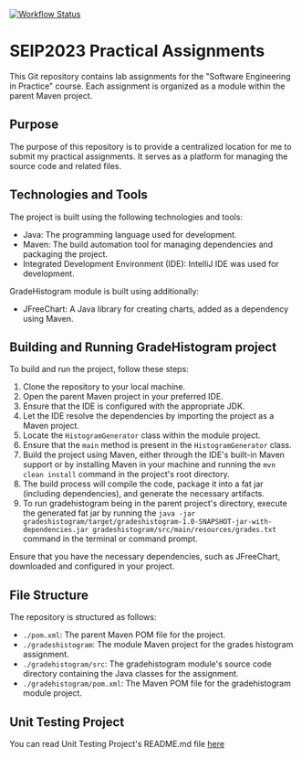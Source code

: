 [![Workflow Status](https://github.com/gzark1/seip2023_practical_assignments/actions/workflows/maven.yml/badge.svg)](https://github.com/gzark1/seip2023_practical_assignments/actions/workflows/maven.yml)
# SEIP2023 Practical Assignments

This Git repository contains lab assignments for the "Software Engineering in Practice" course. Each assignment is organized as a module within the parent Maven project.

## Purpose

The purpose of this repository is to provide a centralized location for me to submit my practical assignments. It serves as a platform for managing the source code and related files.

## Technologies and Tools

The project is built using the following technologies and tools:

- Java: The programming language used for development.
- Maven: The build automation tool for managing dependencies and packaging the project.
- Integrated Development Environment (IDE): IntelliJ IDE was used for development.
  
GradeHistogram module is built using additionally:
- JFreeChart: A Java library for creating charts, added as a dependency using Maven.

## Building and Running GradeHistogram project

To build and run the project, follow these steps:

1. Clone the repository to your local machine.
2. Open the parent Maven project in your preferred IDE.
3. Ensure that the IDE is configured with the appropriate JDK.
4. Let the IDE resolve the dependencies by importing the project as a Maven project.
5. Locate the `HistogramGenerator` class within the module project.
6. Ensure that the `main` method is present in the `HistogramGenerator` class.
7. Build the project using Maven, either through the IDE's built-in Maven support or by installing Maven in your machine and running the `mvn clean install` command in the project's root directory.
8. The build process will compile the code, package it into a fat jar (including dependencies), and generate the necessary artifacts.
9.  To run gradehistogram being in the parent project's directory, execute the generated fat jar by running the `java -jar gradeshistogram/target/gradeshistogram-1.0-SNAPSHOT-jar-with-dependencies.jar gradeshistogram/src/main/resources/grades.txt` command in the terminal or command prompt.

Ensure that you have the necessary dependencies, such as JFreeChart, downloaded and configured in your project.

## File Structure

The repository is structured as follows:

- `./pom.xml`: The parent Maven POM file for the project.
- `./gradeshistogram`: The module Maven project for the grades histogram assignment.
- `./gradehistogram/src`: The gradehistogram module's source code directory containing the Java classes for the assignment.
- `./gradehistogram/pom.xml`: The Maven POM file for the gradehistogram module project.
## Unit Testing Project
You can read Unit Testing Project's README.md file [here](unittesting/README.md)

